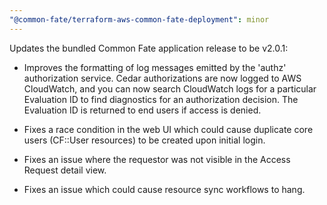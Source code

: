 ```yaml
---
"@common-fate/terraform-aws-common-fate-deployment": minor
---
```


Updates the bundled Common Fate application release to be v2.0.1:

- Improves the formatting of log messages emitted by the 'authz' authorization service. Cedar authorizations are now logged to AWS CloudWatch, and you can now search CloudWatch logs for a particular Evaluation ID to find diagnostics for an authorization decision. The Evaluation ID is returned to end users if access is denied.

- Fixes a race condition in the web UI which could cause duplicate core users (CF::User resources) to be created upon initial login.

- Fixes an issue where the requestor was not visible in the Access Request detail view.

- Fixes an issue which could cause resource sync workflows to hang.
